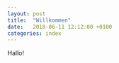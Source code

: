 ```yaml
---
layout: post
title:  "Willkommen"
date:   2018-06-11 12:12:00 +0100
categories: index
---
```


Hallo!
